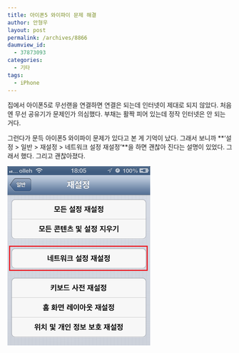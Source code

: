```yaml
---
title: 아이폰5 와이파이 문제 해결
author: 안형우
layout: post
permalink: /archives/8866
daumview_id:
  - 37873093
categories:
  - 기타
tags:
  - iPhone
---
```

집에서 아이폰5로 무선랜을 연결하면 연결은 되는데 인터넷이 제대로 되지 않았다. 처음엔 무선 공유기가 문제인가 의심했다. 부채는 활짝 피어 있는데 정작 인터넷은 안 되는 거다.

그런다가 문득 아이폰5 와이파이 문제가 있다고 본 게 기억이 났다. 그래서 보니까 **&#8216;설정 > 일반 > 재설정 > 네트워크 설정 재설정&#8217;**을 하면 괜찮아 진다는 설명이 있었다. 그래서 했다. 그리고 괜찮아졌다.

<img class="aligncenter" alt="" src="/uploads/legacy/iphone5-WiFi-problem.png" width="320" height="402" />